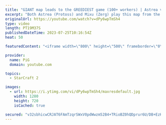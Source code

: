 ```yaml
---
title: "GIANT map leads to the GREEDIEST game (100+ workers) | Astrea vs Mixu - StarCraft 2"
excerpt: "Both Astrea (Protoss) and Mixu (Zerg) play this map from the Team Liquid Map-making Contest. There's an interesting gold base and lots of choke points. Zergs will HATE this, Protoss players will be happy -- 🐷 Second Channel for Learning Resources: https://www.youtube.com/c/PiGRandom 🐷 Third Channel"
originalUrl: https://youtube.com/watch?v=dPy6wpTmSh4
type: video
length: PT19M37S
publishedDateTime: 2023-07-25T10:16:54Z
heat: 50

featuredContent: "<iframe width=\"800\" height=\"500\" frameborder=\"0\" src=\"https://www.youtube.com/embed/dPy6wpTmSh4\" allow=\"accelerometer; autoplay; encrypted-media; gyroscope; picture-in-picture\" allowfullscreen></iframe>"

provider:
  name: PiG
  domain: youtube.com

topics:
  - StarCraft 2

images:
  - url: https://i.ytimg.com/vi/dPy6wpTmSh4/maxresdefault.jpg
    width: 1280
    height: 720
    isCached: true

secured: "v32sbhicwCRJAT6FAmTzqrSWxV0pdWwzm52B4+TRioBZ0hQDprur6U/DB+EzKunrXENCbMeW+2MqoI79Hm1o5VNNcCx3xpdX5cFZ1z6NoyjZWcThKBwlAI6D7Hs1vhIqwIzjQmcDuU9GpqBIEiRX8cfNOFx5HPV39zJmUr16YDIN9PtHh1Wt5aKOPRASNTm/seuYJFyV37Gg/Vhkag3223S6csumoe4b3mk2Jygl3kHi96PVktp5DBUEepan2Rvl7QNd2pXZMkGGjmNToBdT8GFZiJ39uKngTw441RyEMMri+ExeqcyAh5jQGzoZx8y9UxFI5PV3cssJlmTMfO92VllqcuvVPBuQEmfGOWxzdKaudbJm4AnheHSo+4L4Ptt3AL/+b5bQwFTA9Rk040OH62M0jM5KZ08PKFLuP/+Efgw=;mevLI5CYBcpBK34RVawuog=="
---
```


